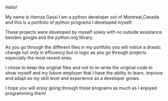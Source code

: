 Hello!

My name is Hamza Gassi I am a python developer out of Montreal,Canada
and this is a portfolio of python programs I developed myself. 

These projects were developed by myself solely with no outside assistance besides google and the python.org library.

As you go through the different files in my portfolio you will notice a drastic change not only in efficiency but in logic as you go through projects especially the most recent ones.

I chose to keep the original files and not to re-write the original code to show myself and my future employer that I have the ability to learn, improve and adapt as my skill level and experience as a developer grows.

I hope you will enjoy going through these programs as much as I enjoyed programming them!
